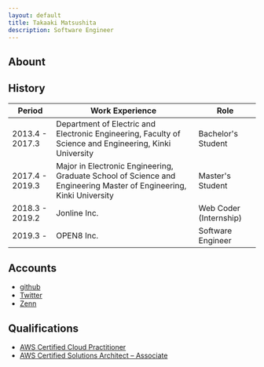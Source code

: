 ```yaml
---
layout: default
title: Takaaki Matsushita
description: Software Engineer
---
```


## Abount

## History

| Period          | Work Experience                                                                                                     | Role                   |
| --------------- | ------------------------------------------------------------------------------------------------------------------- | ---------------------- |
| 2013.4 - 2017.3 | Department of Electric and Electronic Engineering, Faculty of Science and Engineering, Kinki University 　          | Bachelor's Student     |
| 2017.4 - 2019.3 | Major in Electronic Engineering, Graduate School of Science and Engineering Master of Engineering, Kinki University | Master's Student       |
| 2018.3 - 2019.2 | Jonline Inc.                                                                                                        | Web Coder (Internship) |
| 2019.3 -        | OPEN8 Inc.                                                                                                          | Software Engineer      |

## Accounts

- [github](https://github.com/tkakmtst)
- [Twitter](https://twitter.com/tkakmtst)
- [Zenn](https://zenn.dev/tkakmtst)

## Qualifications

- [AWS Certified Cloud Practitioner](https://www.credly.com/badges/b26d20c6-f2cb-415d-a073-a1930275f7de)
- [AWS Certified Solutions Architect – Associate](https://www.credly.com/badges/6be1df87-bd85-4475-bd41-a895b8fa9d6d)
